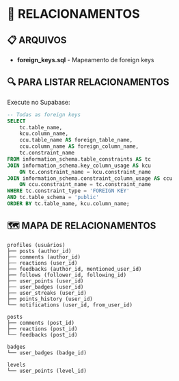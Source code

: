 # 🔗 RELACIONAMENTOS

## 📋 **ARQUIVOS**

- **foreign_keys.sql** - Mapeamento de foreign keys

## 🔍 **PARA LISTAR RELACIONAMENTOS**

Execute no Supabase:

```sql
-- Todas as foreign keys
SELECT
    tc.table_name,
    kcu.column_name,
    ccu.table_name AS foreign_table_name,
    ccu.column_name AS foreign_column_name,
    tc.constraint_name
FROM information_schema.table_constraints AS tc 
JOIN information_schema.key_column_usage AS kcu
    ON tc.constraint_name = kcu.constraint_name
JOIN information_schema.constraint_column_usage AS ccu
    ON ccu.constraint_name = tc.constraint_name
WHERE tc.constraint_type = 'FOREIGN KEY' 
AND tc.table_schema = 'public'
ORDER BY tc.table_name, kcu.column_name;
```

## 🗺️ **MAPA DE RELACIONAMENTOS**

```
profiles (usuários)
├── posts (author_id)
├── comments (author_id)
├── reactions (user_id)
├── feedbacks (author_id, mentioned_user_id)
├── follows (follower_id, following_id)
├── user_points (user_id)
├── user_badges (user_id)
├── user_streaks (user_id)
├── points_history (user_id)
└── notifications (user_id, from_user_id)

posts
├── comments (post_id)
├── reactions (post_id)
└── feedbacks (post_id)

badges
└── user_badges (badge_id)

levels
└── user_points (level_id)
```
